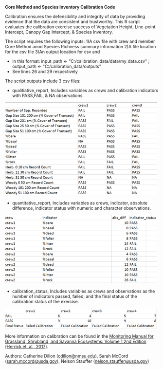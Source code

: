 **Core Method and Species Inventory Calibration Code**

Calibration ensures the defensibility and integrity of data by providing evidence that the data are consistent and trustworthy. This R script evaluates the calibration exercise success of Vegetation Height, Line-point Intercept, Canopy Gap Intercept, & Species Inventory. 

The script requires the following inputs:
1)A csv file with crew and member Core Method annd Species Richness summary information
2)A file location for the csv file
3)An output location for csv and 
- In this format: input_path <- "C:/calibration_data/data/my_data.csv" ; output_path <- "C:/calibration_data/outputs" 
- See lines 26 and 29 respectively


The script outputs include 3 csv files:
- qualitiative_report, Includes variables as crews and calibration indicators with PASS,FAIL, & NA observations.
<img src="https://github.com/cedillon/training_calibration_code/blob/master/qualitative_report_example.PNG" alt= "Qual." width="500"/>

- quantitative_report, Includes variables as crews, indicator, absolute difference, indicator status with numeric and character observations.
<img src="https://github.com/cedillon/training_calibration_code/blob/master/quantitative_report_example.PNG" alt= "Quant." width="500"/>

- calibration_status, Includes variables as crews and observations as the number of indicators passed, failed, and the final status of the calibration status of the exercise.
<img src="https://github.com/cedillon/training_calibration_code/blob/master/calibration_status_example.PNG" alt= "Status" width="500"/>



More information on calibration can be found in the [Monitoring Manual for Grassland, Shrubland, and Savanna Ecosystems: Volume 1 2nd Edition (Herrick et. al., 2017)](https://www.landscapetoolbox.org/manuals/monitoring-manual/). 

Authors: Catherine Dillon (cdillon@nmsu.edu), Sarah McCord (sarah.mccord@usda.gov), Nelson Stauffer (nelson.stauffer@usda.gov)

